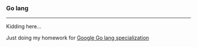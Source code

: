 ### Go lang

------

Kidding here...

Just doing my homework for [Google Go lang specialization](https://www.coursera.org/specializations/google-golang)
